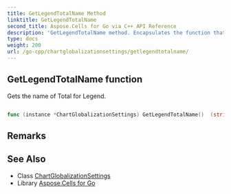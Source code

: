```yaml
---
title: GetLegendTotalName Method 
linktitle: GetLegendTotalName
second_title: Aspose.Cells for Go via C++ API Reference
description: 'GetLegendTotalName method. Encapsulates the function that represents getlegendtotalname in Go.'
type: docs
weight: 200
url: /go-cpp/chartglobalizationsettings/getlegendtotalname/
---
```


## GetLegendTotalName function

Gets the name of Total for Legend.

```go

func (instance *ChartGlobalizationSettings) GetLegendTotalName()  (string,  error) 

```

## Remarks


## See Also

* Class [ChartGlobalizationSettings](../)
* Library [Aspose.Cells for Go](../../)
